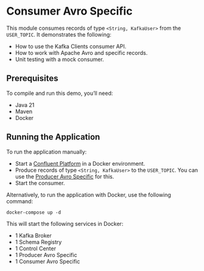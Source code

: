 # Consumer Avro Specific

This module consumes records of type `<String, KafkaUser>` from the `USER_TOPIC`.
It demonstrates the following:

- How to use the Kafka Clients consumer API.
- How to work with Apache Avro and specific records.
- Unit testing with a mock consumer.

## Prerequisites

To compile and run this demo, you’ll need:

- Java 21
- Maven
- Docker

## Running the Application

To run the application manually:

- Start a [Confluent Platform](https://docs.confluent.io/platform/current/quickstart/ce-docker-quickstart.html#step-1-download-and-start-cp) in a Docker environment.
- Produce records of type `<String, KafkaUser>` to the `USER_TOPIC`. You can use the [Producer Avro Specific](../../kafka-producer-quickstarts/kafka-producer-avro-specific) for this.
- Start the consumer.

Alternatively, to run the application with Docker, use the following command:

```console
docker-compose up -d
```

This will start the following services in Docker:

- 1 Kafka Broker
- 1 Schema Registry
- 1 Control Center
- 1 Producer Avro Specific
- 1 Consumer Avro Specific
